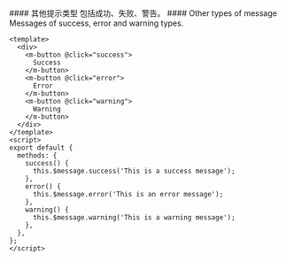 <cn>
#### 其他提示类型
包括成功、失败、警告。
</cn>

<us>
#### Other types of message
Messages of success, error and warning types.
</us>

```vue
<template>
  <div>
    <m-button @click="success">
      Success
    </m-button>
    <m-button @click="error">
      Error
    </m-button>
    <m-button @click="warning">
      Warning
    </m-button>
  </div>
</template>
<script>
export default {
  methods: {
    success() {
      this.$message.success('This is a success message');
    },
    error() {
      this.$message.error('This is an error message');
    },
    warning() {
      this.$message.warning('This is a warning message');
    },
  },
};
</script>
```
